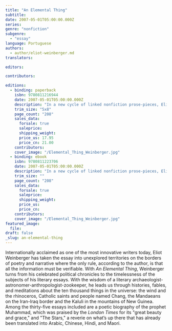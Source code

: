 ```yaml
---
title: "An Elemental Thing"
subtitle:
date: 2007-05-01T05:00:00.000Z
series:
genre: "nonfiction"
subgenre:
  - "essay"
language: Portuguese
authors:
  - author/eliot-weinberger.md
translators:

editors:

contributors:

editions:
  - binding: paperback
    isbn: 9780811216944
    date: 2007-05-01T05:00:00.000Z
    description: "In a new cycle of linked nonfiction prose-pieces, Eliot Weinberger creates another _vortex for the entire universe._ (Boston Review) "
    trim_size: "5x8"
    page_count: "208"
    sales_data:
      forsale: true
      saleprice:
      shipping_weight:
      price_us: 17.95
      price_cn: 21.00
    contributors:
    cover_image: "/Elemental_Thing_Weinberger.jpg"
  - binding: ebook
    isbn: 9780811223706
    date: 2007-05-01T05:00:00.000Z
    description: "In a new cycle of linked nonfiction prose-pieces, Eliot Weinberger creates another _vortex for the entire universe._ (Boston Review) "
    trim_size: ""
    page_count: "208"
    sales_data:
      forsale: true
      saleprice:
      shipping_weight:
      price_us:
      price_cn:
    contributors:
    cover_image: "/Elemental_Thing_Weinberger.jpg"
featured_image:
  file:
draft: false
_slug: an-elemental-thing
---
```


Internationally acclaimed as one of the most innovative writers today, Eliot Weinberger has taken the essay into unexplored territories on the borders of poetry and narrative where the only rule, according to the author, is that all the information must be verifiable. With _An Elemental Thing_, Weinberger turns from his celebrated political chronicles to the timelessness of the subjects of his literary essays. With the wisdom of a literary archaeologist-astronomer-anthropologist-zookeeper, he leads us through histories, fables, and meditations about the ten thousand things in the universe: the wind and the rhinoceros, Catholic saints and people named Chang, the Mandaeans on the Iran-Iraq border and the Kaluli in the mountains of New Guinea. Among the thirty-five essays included are a poetic biography of the prophet Muhammad, which was praised by the _London Times_ for its "great beauty and grace," and "The Stars," a reverie on what’s up there that has already been translated into Arabic, Chinese, Hindi, and Maori.

